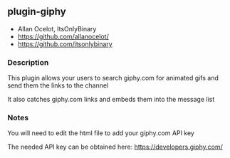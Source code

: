 ## plugin-giphy

* Allan Ocelot, ItsOnlyBinary
* https://github.com/allanocelot/
* https://github.com/itsonlybinary

### Description
This plugin allows your users to search giphy.com for animated gifs and send them the links to the channel

It also catches giphy.com links and embeds them into the message list

### Notes
You will need to edit the html file to add your giphy.com API key

The needed API key can be obtained here: https://developers.giphy.com/

